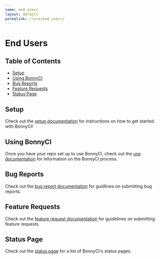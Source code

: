 ```yaml
---
name: end users
layout: default
permalink: /lore/end_users/
---
```


# End Users

## Table of Contents

* [Setup](#setup)
* [Using BonnyCI](#using-bonnyci)
* [Bug Reports](#bug-reports)
* [Feature Requests](#feature-requests)
* [Status Page](#status-page)

## Setup

Check out the [setup documentation](setup/README.md) for instructions on how to get started with BonnyCI!

## Using BonnyCI

Once you have your repo set up to use BonnyCI, check out the [use documentation](use/README.md) for information on the BonnyCI process.

## Bug Reports

Check out the [bug report documentation](issues/README.md#bug-reports) for guidlines on submitting bug reports.

## Feature Requests

Check out the [feature request documentation](issues/README.md#feature-requests) for guidelines on submitting feature requests.

## Status Page

Check out the [status page](../../status) for a list of BonnyCI's status pages.
